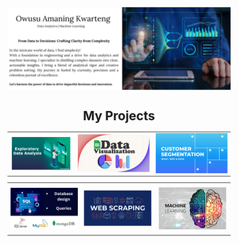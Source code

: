 <img src="https://github.com/mrowurakwarteng/mrowurakwarteng/blob/main/bio.jpeg">
<div align="center">
<h1>My Projects</h1>
</div>

<table style="width: 100%;">
  <tr>
    <td style="text-align: center; padding: 10px; border: none;">
      <a href="https://github.com/Exploratory-Data-Analyses" target="_blank">
        <img src="https://github.com/mrowurakwarteng/mrowurakwarteng/blob/main/eda-new.jpg" width="350" alt="Image 1" style="margin-right: 20px;">
      </a>
    </td>
    <td style="text-align: center;">
      <a href="https://github.com/Dashboards-and-Visualizations" target="_blank">
        <img src="https://github.com/mrowurakwarteng/mrowurakwarteng/blob/main/visualization.jpg" width="350" alt="Image 2" style="margin-right: 50px;">
      </a>
    </td>
    <td style="text-align: center;">
      <a href="https://github.com/Data-Segmentation" target="_blank">
        <img src="https://github.com/mrowurakwarteng/mrowurakwarteng/blob/main/segmentation.jpg" width="350" alt="Image 2" style="margin-right: 50px;">
      </a>
    </td>    
  </tr>
</table>


<table style="width: 100%;">
  <tr>
    <td style="text-align: center;">
      <a href="https://github.com/Database-Design-and-Queries" target="_blank">
        <img src="https://github.com/mrowurakwarteng/mrowurakwarteng/blob/main/database.png" width="350" alt="Image 3" style="margin-right: 50px;">
      </a>
    </td>
    <td style="text-align: center;">
      <a href="https://github.com/Web-Scrapping" target="_blank">
        <img src="https://github.com/mrowurakwarteng/mrowurakwarteng/blob/main/web-scraping.jpg" width="350" alt="Image 2" style="margin-right: 50px;">
      </a>
    </td>
    <td style="text-align: center; padding: 10px; border: none;">
      <a href="https://github.com/Machine-Learning-Modelz" target="_blank">
        <img src="https://github.com/mrowurakwarteng/mrowurakwarteng/blob/main/ml.jpg" width="350" alt="Image 3" style="margin-right: 50px;">
      </a>
    </td>
    
  </tr>
</table>

<!--

<table style="width: 100%;">
  <tr>
    <td style="text-align: center;">
      <a href="https://github.com/Churn-Rate" target="_blank">
        <img src="https://github.com/mrowurakwarteng/mrowurakwarteng/blob/main/churn-rate.jpg" width="350" alt="Image 1" style="margin-right: 20px;">
      </a>
    </td>
    <td style="text-align: center;">
      <a href="https://github.com/Big-Data-Analyses" target="_blank">
        <img src="https://github.com/mrowurakwarteng/mrowurakwarteng/blob/main/Big-Data.jpg" width="350" alt="Image 2" style="margin-right: 50px;">
      </a>
    </td>
    <td style="text-align: center; padding: 10px; border: none;">
      <a href="https://github.com/Natural-Language-Processing-NLP" target="_blank">
        <img src="https://github.com/mrowurakwarteng/mrowurakwarteng/blob/main/nlp.jpg" width="350" alt="Image 1" style="margin-right: 20px;">
      </a>
    </td>
    
  </tr>
</table>

-->
